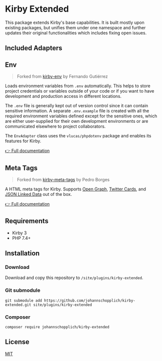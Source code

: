 # Kirby Extended

This package extends Kirby's base capabilities. It is built mostly upon existing packages, but unifies them under one namespace and further updates their original functionalities which includes fixing open issues.

## Included Adapters

## Env

> Forked from [kirby-env](https://github.com/beebmx/kirby-env) by Fernando Gutiérrez

Loads environment variables from `.env` automatically. This helps to store project credentials or variables outside of your code or if you want to have development and production access in different locations.

The `.env` file is generally kept out of version control since it can contain sensitive information. A separate `.env.example` file is created with all the required environment variables defined except for the sensitive ones, which are either user-supplied for their own development environments or are communicated elsewhere to project collaborators.

The `EnvAdapter` class uses the `vlucas/phpdotenv` package and enables its features for Kirby.

[👉 Full documentation](docs/env-adapter.md)

## Meta Tags

> Forked from [kirby-meta-tags](https://github.com/pedroborges/kirby-meta-tags/) by Pedro Borges

A HTML meta tags for Kirby. Supports [Open Graph](http://ogp.me), [Twitter Cards](https://dev.twitter.com/cards/overview), and [JSON Linked Data](https://json-ld.org) out of the box.

[👉 Full documentation](docs/meta-tags-adapter.md)

## Requirements

- Kirby 3
- PHP 7.4+

## Installation

### Download

Download and copy this repository to `/site/plugins/kirby-extended`.

### Git submodule

```
git submodule add https://github.com/johannschopplich/kirby-extended.git site/plugins/kirby-extended
```

### Composer

```
composer require johannschopplich/kirby-extended
```

## License

[MIT](https://opensource.org/licenses/MIT)
